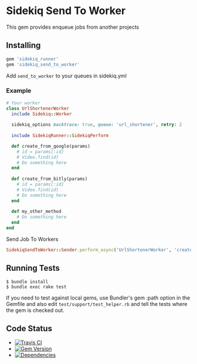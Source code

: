 # Sidekiq Send To Worker

This gem provides enqueue jobs from another projects

## Installing

```ruby
gem 'sidekiq_runner'
gem 'sidekiq_send_to_worker'
```

Add `send_to_worker` to your queues in sidekiq.yml

### Example
```ruby
# Your worker
class UrlShortenerWorker
  include Sidekiq::Worker
  
  sidekiq_options backtrace: true, queue: 'url_shortener', retry: 2
 
  include SidekiqRunner::SidekiqPerform

  def create_from_google(params)
    # id = params[:id]
    # Video.find(id)
    # Do something here
  end
  
  def create_from_bitly(params)
    # id = params[:id]
    # Video.find(id)
    # Do something here
  end
  
  def my_other_method
    # Do something here
  end
end
```


Send Job To Workers

```ruby
SidekiqSendToWorker::Sender.perform_async('UrlShortenerWorker', 'create_from_google', {a:1, b:2} )
```

## Running Tests

    $ bundle install
    $ bundle exec rake test

If you need to test against local gems, use Bundler's gem :path option in the Gemfile and also edit `test/support/test_helper.rb` and tell the tests where the gem is checked out.

## Code Status

* [![Travis CI]()]()
* [![Gem Version]()]()
* [![Dependencies]()]()
